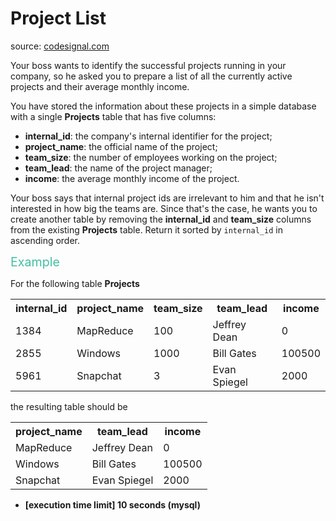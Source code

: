 <h1>Project List</h1>
<p>source: <a href="https://www.codesignal.com/">codesignal.com</a>
<div><p>Your boss wants to identify the successful projects running in your company, so he asked you to prepare a list of all the currently active projects and their average monthly income.</p>
<p>You have stored the information about these projects in a simple database with a single <strong>Projects</strong> table that has five columns:</p>
<ul>
<li><strong>internal_id</strong>: the company's internal identifier for the project;</li>
<li><strong>project_name</strong>: the official name of the project;</li>
<li><strong>team_size</strong>: the number of employees working on the project;</li>
<li><strong>team_lead</strong>: the name of the project manager;</li>
<li><strong>income</strong>: the average monthly income of the project.</li>
</ul>
<p>Your boss says that internal project ids are irrelevant to him and that he isn't interested in how big the teams are. Since that's the case, he wants you to create another table by removing the <strong>internal_id</strong> and <strong>team_size</strong> columns from the existing <strong>Projects</strong> table. Return it sorted by <code>internal_id</code> in ascending order.</p>
<p><span style="color:#44BFA3;font-size:1.4em">Example</span></p>
<p>For the following table <strong>Projects</strong></p>
<table>
  <tbody><tr>
    <th>internal_id</th>
    <th>project_name</th>
    <th>team_size</th>
    <th>team_lead</th>
    <th>income</th>
  </tr>
  <tr>
    <td>1384</td>
    <td>MapReduce</td>
    <td>100</td>
    <td>Jeffrey Dean</td>
    <td>0</td>
  </tr>
  <tr>
    <td>2855</td>
    <td>Windows</td>
    <td>1000</td>
    <td>Bill Gates</td>
    <td>100500</td>
  </tr>
  <tr>
    <td>5961</td>
    <td>Snapchat</td>
    <td>3</td>
    <td>Evan Spiegel</td>
    <td>2000</td>
  </tr>
 </tbody></table> 
the resulting table should be
<table>
  <tbody><tr>
    <th>project_name</th>
    <th>team_lead</th>
    <th>income</th>
  </tr>
  <tr>
    <td>MapReduce</td>
    <td>Jeffrey Dean</td>
    <td>0</td>
  </tr>
  <tr>
    <td>Windows</td>
    <td>Bill Gates</td>
    <td>100500</td>
  </tr>
  <tr>
    <td>Snapchat</td>
    <td>Evan Spiegel</td>
    <td>2000</td>
  </tr>
</tbody></table>
<ul>
<li><strong>[execution time limit] 10 seconds (mysql)</strong></li>
</ul>
</div>
